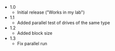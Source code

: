 - 1.0
  - Initial release ("Works in my lab")
- 1.1
    - Added parallel test of drives of the same type
- 1.2
    - Added block size
- 1.3
    - Fix parallel run
